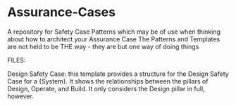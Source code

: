 # Assurance-Cases
A repository for Safety Case Patterns which may be of use when thinking about how to architect your Assurance Case
The Patterns and Templates are not held to be THE way - they are but one way of doing things

FILES:

Design Safety Case: this template provides a structure for the Design Safety Case for a {System}. It shows the relationships between the pillars of Design, Operate, and Build. It only considers the Design pillar in full, however.
